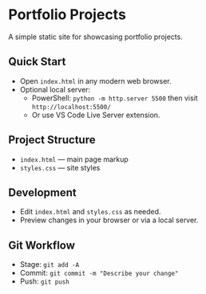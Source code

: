 # Portfolio Projects

A simple static site for showcasing portfolio projects.

## Quick Start
- Open `index.html` in any modern web browser.
- Optional local server:
  - PowerShell: `python -m http.server 5500` then visit `http://localhost:5500/`
  - Or use VS Code Live Server extension.

## Project Structure
- `index.html` — main page markup
- `styles.css` — site styles

## Development
- Edit `index.html` and `styles.css` as needed.
- Preview changes in your browser or via a local server.

## Git Workflow
- Stage: `git add -A`
- Commit: `git commit -m "Describe your change"`
- Push: `git push`

